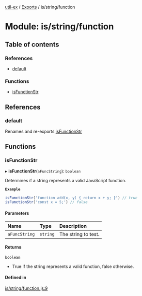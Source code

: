 [util-ex](../README.md) / [Exports](../modules.md) / is/string/function

# Module: is/string/function

## Table of contents

### References

- [default](is_string_function.md#default)

### Functions

- [isFunctionStr](is_string_function.md#isfunctionstr)

## References

### default

Renames and re-exports [isFunctionStr](is_string_function.md#isfunctionstr)

## Functions

### isFunctionStr

▸ **isFunctionStr**(`aFuncString`): `boolean`

Determines if a string represents a valid JavaScript function.

**`Example`**

```ts
isFunctionStr('function add(x, y) { return x + y; }') // true
isFunctionStr('const x = 5;') // false
```

#### Parameters

| Name | Type | Description |
| :------ | :------ | :------ |
| `aFuncString` | `string` | The string to test. |

#### Returns

`boolean`

- True if the string represents a valid function, false otherwise.

#### Defined in

[is/string/function.js:9](https://github.com/snowyu/util-ex.js/blob/de980c9/src/is/string/function.js#L9)

